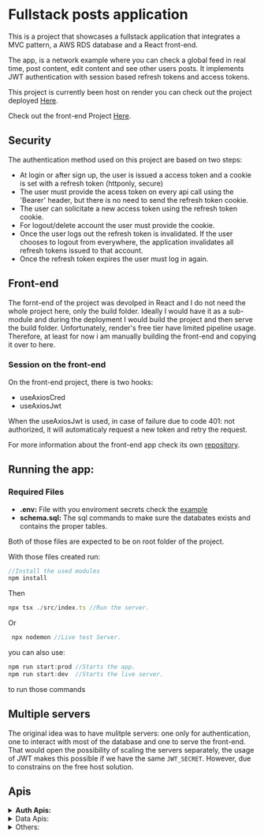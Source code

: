 # Fullstack posts application 

This is a project that showcases a fullstack application that integrates a MVC pattern, a AWS RDS database and a React front-end.

The app, is a network example where you can check a global feed in real time, post content, edit content and see other users posts. It implements JWT authentication with session based refresh tokens and access tokens.

This project is currently been host on render you can check out the project deployed [Here](https://fullstackaws.onrender.com/).

Check out the front-end Project [Here](https://github.com/vtmattedi/fullstackAwsfront).

## Security

The authentication method used on this project are based on two steps:
 * At login or after sign up, the user is issued a access token and a cookie is set with a refresh token (httponly, secure)
 * The user must provide the acess token on every api call using the 'Bearer' header, but there is no need to send the refresh token cookie.
 * The user can solicitate a new access token using the refresh token cookie.
 * For logout/delete account the user must provide the cookie.
 * Once the user logs out the refresh token is invalidated. If the user chooses to logout from everywhere, the application invalidates all refresh tokens issued to that account.
 * Once the refresh token expires the user must log in again.


## Front-end

The fornt-end of the project was devolped in React and I do not need the whole project here, only the build folder. Ideally I would have it as a sub-module and during the deployment I would build the project
and then serve the build folder. Unfortunately, render's free tier have limited pipeline usage. Therefore, at least for now i am manually building the front-end and copying it over to here.

### Session on the front-end
 On the front-end project, there is two hooks:
 * useAxiosCred 
 * useAxiosJwt

When the useAxiosJwt is used, in case of failure due to code 401: not authorized, it will automaticaly request a new token and retry the request.

For more information about the front-end app check its own [repository]("https://www.github.com/vtmattedi/fullstackawsfront").

## Running the app:

### Required Files
* **.env:** File with you enviroment secrets check the [example](/.example.env)
* **schema.sql:** The sql commands to make sure the databates exists and contains the proper tables.

Both of those files are expected to be on root folder of the project.


With those files created run:

```javascript
//Install the used modules
npm install
```
Then
```javascript
npx tsx ./src/index.ts //Run the server.
```
Or 
```javascript
 npx nodemon //Live test Server.
```
you can also use:
```javascript
npm run start:prod //Starts the app.
npm run start:dev  //Starts the live server.
```
to run those commands 

## Multiple servers
The original idea was to have mulitple servers: one only for authentication, one to interact with most of the database and one to serve the front-end. That would open the possibility of scaling the servers separately, the usage of JWT makes this possible if we have the same `JWT_SECRET`. However, due to constrains on the free host solution.

## Apis

<details> 
<summary><b>Auth Apis:</b></summary>

- /auth/login
    * expects: Body with email and password
    * Returns: 200 if successful or an error if failed to provide an input or no such credentials exists
- /auth/signup
    * expects: Body with email, username and password:
    * returns: 201 if successful or an error if there is already an user with that email, or there are restrictions on the password/email or username chosen
- /auth/logout
    * expects: a refresh token cookie
    * returns: 200 and clears the cookie if successful or a code error if the refresh token is not valid
- /auth/logoutEveryone
    * expects: A refresh token cookie.
    * returns: 200 and clears all refresh tokens associated with the user id from the database, so all the session of that user will not be valid.

- /auth/token
    * expects: A refresh token cookie.
    * returns: A access token and the user id of the refresh token

- /auth/deleteaccount
    * expects: A refresh token cookie.
    * returns: 200 and deletes all session cookies that are associated with the user id of the requester. Also deletes the account from the database. 
</details>

<details>
<summary>Data Apis:</summary>
    - /api/dashboard

</details>

<details>
<summary> Others: </summary>
    for all other requests the response is either a static file or file the file is not found and the request does not match any of the other types it will serve the index.html file of the react build.
</details>